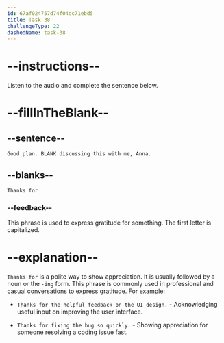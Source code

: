 ```yaml
---
id: 67af024757d74f04dc71ebd5
title: Task 38
challengeType: 22
dashedName: task-38
---
```


<!-- (Audio) Bob: Good plan. Thanks for discussing this with me, Anna. -->

# --instructions--

Listen to the audio and complete the sentence below.

# --fillInTheBlank--

## --sentence--

`Good plan. BLANK discussing this with me, Anna.`

## --blanks--

`Thanks for`

### --feedback--

This phrase is used to express gratitude for something. The first letter is capitalized.

# --explanation--

`Thanks for` is a polite way to show appreciation. It is usually followed by a noun or the `-ing` form. This phrase is commonly used in professional and casual conversations to express gratitude. For example:

- `Thanks for the helpful feedback on the UI design.` - Acknowledging useful input on improving the user interface.

- `Thanks for fixing the bug so quickly.` - Showing appreciation for someone resolving a coding issue fast.
